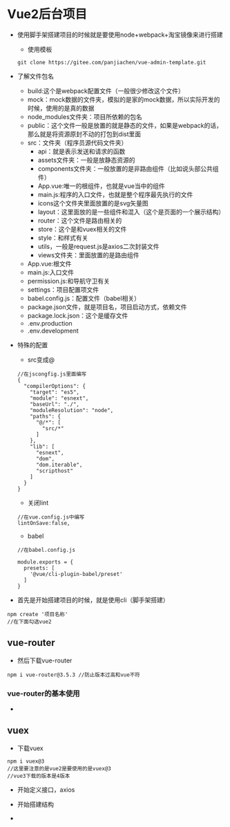 # Vue2后台项目

- 使用脚手架搭建项目的时候就是要使用node+webpack+淘宝镜像来进行搭建

  - 使用模板

  ~~~
  git clone https://gitee.com/panjiachen/vue-admin-template.git
  ~~~

  

- 了解文件包名

  - build:这个是webpack配置文件（一般很少修改这个文件）
  - mock：mock数据的文件夹，模拟的是家的mock数据，所以实际开发的时候，使用的是真的数据
  - node_modules文件夹：项目所依赖的包名
  - public：这个文件一般是放置的就是静态的文件，如果是webpack的话，那么就是将资源原封不动的打包到dist里面
  - src：文件夹（程序员源代码文件夹）
    - api：就是表示发送和请求的函数
    - assets文件夹：一般是放静态资源的
    - components文件夹：一般放置的是非路由组件（比如说头部公共组件）
    - App.vue:唯一的根组件，也就是vue当中的组件
    - main.js:程序的入口文件，也就是整个程序最先执行的文件
    - icons这个文件夹里面放置的是svg矢量图
    - layout：这里面放的是一些组件和混入（这个是页面的一个展示结构）
    - router：这个文件是路由相关的
    - store：这个是和vuex相关的文件
    - style：和样式有关
    - utils，一般是request.js是axios二次封装文件
    - views文件夹：里面放置的是路由组件
  - App.vue:根文件
  - main.js:入口文件
  - permission.js:和导航守卫有关
  - settings：项目配置项文件
  - babel.config.js：配置文件（babel相关）
  - package.json文件，就是项目名，项目启动方式，依赖文件
  - package.lock.json：这个是缓存文件
  - .env.production
  - .env.development

- 特殊的配置

  - src变成@

  ~~~
  //在jscongfig.js里面编写
  {
    "compilerOptions": {
      "target": "es5",
      "module": "esnext",
      "baseUrl": "./",
      "moduleResolution": "node",
      "paths": {
        "@/*": [
          "src/*"
        ]
      },
      "lib": [
        "esnext",
        "dom",
        "dom.iterable",
        "scripthost"
      ]
    }
  }
  ~~~

  - 关闭lint

  ~~~
  //在vue.config.js中编写
  lintOnSave:false,
  ~~~

  - babel

  ~~~
  //在babel.config.js
  
  module.exports = {
    presets: [
      '@vue/cli-plugin-babel/preset'
    ]
  }
  
  ~~~

  

  





- 首先是开始搭建项目的时候，就是使用cli（脚手架搭建）

~~~
npm create '项目名称'
//在下面勾选vue2
~~~

## vue-router

- 然后下载vue-router

~~~
npm i vue-router@3.5.3 //防止版本过高和vue不符
~~~

### vue-router的基本使用

- 







## vuex

- 下载vuex

~~~
npm i vuex@3
//这里要注意的是vue2是要使用的是vuex@3
//vue3下载的版本是4版本
~~~



- 开始定义接口，axios

- 开始搭建结构
- 